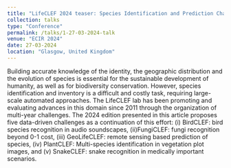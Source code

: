 ```yaml
---
title: "LifeCLEF 2024 teaser: Species Identification and Prediction Challenges"
collection: talks
type: "Conference"
permalink: /talks/1-27-03-2024-talk
venue: "ECIR 2024"
date: 27-03-2024
location: "Glasgow, United Kingdom"
---
```


Building accurate knowledge of the identity, the geographic distribution and the evolution of species is essential for the sustainable development of humanity, as well as for biodiversity conservation.
However, species identification and inventory is a difficult and costly task, requiring large-scale automated approaches.
The LifeCLEF lab has been promoting and evaluating advances in this domain since 2011 through the organization of multi-year challenges.
The 2024 edition presented in this article proposes five data-driven challenges as a continuation of this effort: (i) BirdCLEF: bird species recognition in audio soundscapes, (ii)FungiCLEF: fungi recognition beyond 0-1 cost, (iii) GeoLifeCLEF: remote sensing based prediction of species, (iv) PlantCLEF: Multi-species identification in vegetation plot images, and (v) SnakeCLEF: snake recognition in medically important scenarios.